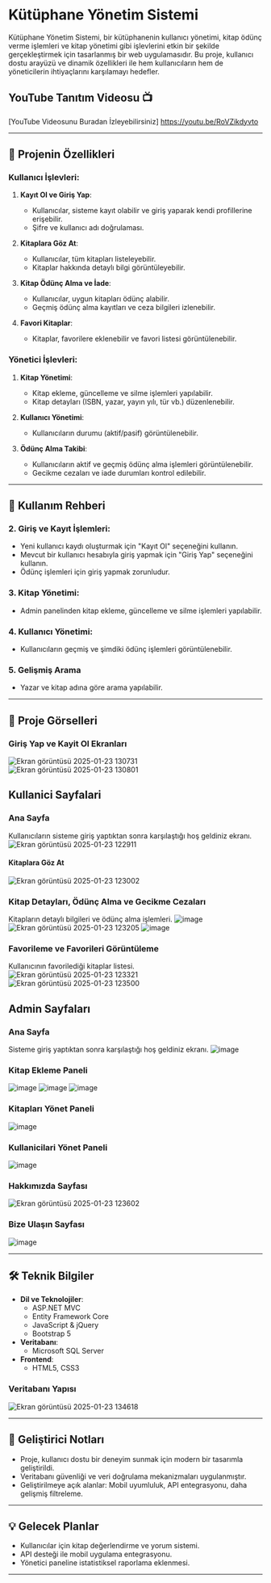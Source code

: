 # Kütüphane Yönetim Sistemi
Kütüphane Yönetim Sistemi, bir kütüphanenin kullanıcı yönetimi, kitap ödünç verme işlemleri ve kitap yönetimi gibi işlevlerini etkin bir şekilde gerçekleştirmek için tasarlanmış bir web uygulamasıdır. Bu proje, kullanıcı dostu arayüzü ve dinamik özellikleri ile hem kullanıcıların hem de yöneticilerin ihtiyaçlarını karşılamayı hedefler.

## YouTube Tanıtım Videosu 📺
[YouTube Videosunu Buradan İzleyebilirsiniz] https://youtu.be/RoVZikdyvto

---
## 🎯 **Projenin Özellikleri**

### Kullanıcı İşlevleri:
1. **Kayıt Ol ve Giriş Yap**:
   - Kullanıcılar, sisteme kayıt olabilir ve giriş yaparak kendi profillerine erişebilir.
   - Şifre ve kullanıcı adı doğrulaması.

2. **Kitaplara Göz At**:
   - Kullanıcılar, tüm kitapları listeleyebilir.
   - Kitaplar hakkında detaylı bilgi görüntüleyebilir.

3. **Kitap Ödünç Alma ve İade**:
   - Kullanıcılar, uygun kitapları ödünç alabilir.
   - Geçmiş ödünç alma kayıtları ve ceza bilgileri izlenebilir.

4. **Favori Kitaplar**:
   - Kitaplar, favorilere eklenebilir ve favori listesi görüntülenebilir.

### Yönetici İşlevleri:
1. **Kitap Yönetimi**:
   - Kitap ekleme, güncelleme ve silme işlemleri yapılabilir.
   - Kitap detayları (ISBN, yazar, yayın yılı, tür vb.) düzenlenebilir.

2. **Kullanıcı Yönetimi**:
   - Kullanıcıların durumu (aktif/pasif) görüntülenebilir.

3. **Ödünç Alma Takibi**:
   - Kullanıcıların aktif ve geçmiş ödünç alma işlemleri görüntülenebilir.
   - Gecikme cezaları ve iade durumları kontrol edilebilir.

---
## 🚀 **Kullanım Rehberi**

### 2. **Giriş ve Kayıt İşlemleri**:
- Yeni kullanıcı kaydı oluşturmak için "Kayıt Ol" seçeneğini kullanın.
- Mevcut bir kullanıcı hesabıyla giriş yapmak için "Giriş Yap" seçeneğini kullanın.
- Ödünç işlemleri için giriş yapmak zorunludur.

### 3. **Kitap Yönetimi**:
- Admin panelinden kitap ekleme, güncelleme ve silme işlemleri yapılabilir.

### 4. **Kullanıcı Yönetimi**:
- Kullanıcıların geçmiş ve şimdiki ödünç işlemleri görüntülenebilir.
  
### 5. **Gelişmiş Arama**
- Yazar ve kitap adına göre arama yapılabilir.

---

## 📸 **Proje Görselleri**

### Giriş Yap ve Kayit Ol Ekranları
![Ekran görüntüsü 2025-01-23 130731](https://github.com/user-attachments/assets/6ac3596f-16f3-4afc-b1f7-482a1619b43a)
![Ekran görüntüsü 2025-01-23 130801](https://github.com/user-attachments/assets/0b9037cb-0e26-4226-914d-8124bb761f97)

## Kullanici Sayfalari

### Ana Sayfa
Kullanıcıların sisteme giriş yaptıktan sonra karşılaştığı hoş geldiniz ekranı.
![Ekran görüntüsü 2025-01-23 122911](https://github.com/user-attachments/assets/52b27ce4-3d84-4ab9-854d-8bc707889315)

#### Kitaplara Göz At
![Ekran görüntüsü 2025-01-23 123002](https://github.com/user-attachments/assets/03d34913-7ba0-4577-b9b1-6731e600a49e)

### Kitap Detayları, Ödünç Alma ve Gecikme Cezaları 
Kitapların detaylı bilgileri ve ödünç alma işlemleri.
![image](https://github.com/user-attachments/assets/d0b8c1cc-d5a3-4790-a324-0ba20874cc88)
![Ekran görüntüsü 2025-01-23 123205](https://github.com/user-attachments/assets/86657f10-e0b5-4982-9b1f-1e936c037787)
![image](https://github.com/user-attachments/assets/b626bdb8-13c5-428b-8620-fd03ecbde03b)

### Favorileme ve Favorileri Görüntüleme
Kullanıcının favorilediği kitaplar listesi.
![Ekran görüntüsü 2025-01-23 123321](https://github.com/user-attachments/assets/a9d126b3-c20c-48c8-a080-03d0ab5b1187)
![Ekran görüntüsü 2025-01-23 123500](https://github.com/user-attachments/assets/f3d46bc0-eb28-4869-9054-2d1cbb81d84a)

## Admin Sayfaları 
### Ana Sayfa
Sisteme giriş yaptıktan sonra karşılaştığı hoş geldiniz ekranı.
![image](https://github.com/user-attachments/assets/1ef6f907-1251-4279-b610-94074472cbaf)

### Kitap Ekleme Paneli
![image](https://github.com/user-attachments/assets/39fcfbd6-6182-4968-b1bd-d69cf82ee6ec)
![image](https://github.com/user-attachments/assets/0667359e-8b50-4349-8463-d0fd6d50680d)
![image](https://github.com/user-attachments/assets/93baa4a4-2124-49d4-a12f-e15866739cb8)

### Kitapları Yönet Paneli
![image](https://github.com/user-attachments/assets/f9e6e0c8-a534-497d-a472-ba163cc707f2)

### Kullanicilari Yönet Paneli
![image](https://github.com/user-attachments/assets/6416af51-a262-4cc3-bd1e-9f61aabb9a06)

### Hakkımızda Sayfası
![Ekran görüntüsü 2025-01-23 123602](https://github.com/user-attachments/assets/5d35d245-2acd-4ad4-aa23-0cd0af4483a6)

### Bize Ulaşın Sayfası
![image](https://github.com/user-attachments/assets/c2c5d37d-e3f8-44bc-a03a-c5126db1260f)

---
## 🛠️ **Teknik Bilgiler**
- **Dil ve Teknolojiler**:
  - ASP.NET MVC
  - Entity Framework Core
  - JavaScript & jQuery
  - Bootstrap 5
- **Veritabanı**:
  - Microsoft SQL Server
- **Frontend**:
  - HTML5, CSS3

### Veritabanı Yapısı
![Ekran görüntüsü 2025-01-23 134618](https://github.com/user-attachments/assets/fbf043f4-40c4-4502-b790-a61595107936)

---

## 📜 **Geliştirici Notları**
- Proje, kullanıcı dostu bir deneyim sunmak için modern bir tasarımla geliştirildi.
- Veritabanı güvenliği ve veri doğrulama mekanizmaları uygulanmıştır.
- Geliştirilmeye açık alanlar: Mobil uyumluluk, API entegrasyonu, daha gelişmiş filtreleme.

---

## 💡 **Gelecek Planlar**
- Kullanıcılar için kitap değerlendirme ve yorum sistemi.
- API desteği ile mobil uygulama entegrasyonu.
- Yönetici paneline istatistiksel raporlama eklenmesi.

---


